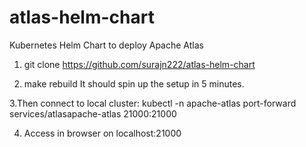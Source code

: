 # atlas-helm-chart
Kubernetes Helm Chart to deploy Apache Atlas

1. git clone https://github.com/surajn222/atlas-helm-chart

2. make rebuild
It should spin up the setup in 5 minutes.

3.Then connect to local cluster:
kubectl -n apache-atlas port-forward services/atlasapache-atlas 21000:21000

4. Access in browser on localhost:21000

